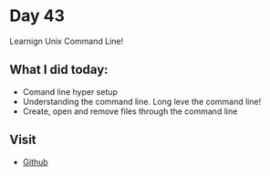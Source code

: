 # Day 43

Learnign Unix Command Line!


## What I did today:

 - Comand line hyper setup
 - Understanding the command line. Long leve the command line!
 - Create, open and remove files through the command line


## Visit

 - [Github](https://github.com/KaranChandekar)

